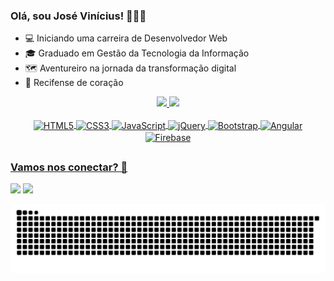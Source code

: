 ### Olá, sou José Vinícius! 👨🏽‍💻

- 💻 Iniciando uma carreira de Desenvolvedor Web
- 🎓 Graduado em Gestão da Tecnologia da Informação
- 🗺️ Aventureiro na jornada da transformação digital
- 💙 Recifense de coração

<div align="center">
  <a href="https://github.com/euviniciusdev">
  <img height="180em" src="https://github-readme-stats.vercel.app/api?username=euviniciusdev&show_icons=true&theme=dark&include_all_commits=true&count_private=true"/>
  <img height="180em" src="https://github-readme-stats.vercel.app/api/top-langs/?username=euviniciusdev&layout=compact&langs_count=7&theme=dark"/>
</div>
  
<div style="display: inline_block" align="center"><br>
  <img align="center" alt="HTML5" height="30" width="40" src="https://cdn.jsdelivr.net/gh/devicons/devicon/icons/html5/html5-original.svg">
  <img align="center" alt="CSS3" height="30" width="40" src="https://cdn.jsdelivr.net/gh/devicons/devicon/icons/css3/css3-original.svg">
  <img align="center" alt="JavaScript" height="30" width="40" src="https://cdn.jsdelivr.net/gh/devicons/devicon/icons/javascript/javascript-original.svg">
  <img align="center" alt="jQuery" height="30" width="40" src="https://cdn.jsdelivr.net/gh/devicons/devicon/icons/jquery/jquery-plain.svg">
  <img align="center" alt="Bootstrap" height="30" width="40" src="https://cdn.jsdelivr.net/gh/devicons/devicon/icons/bootstrap/bootstrap-original.svg">
  <img align="center" alt="Angular" height="30" width="40" src="https://cdn.jsdelivr.net/gh/devicons/devicon/icons/angularjs/angularjs-original.svg">
  <img align="center" alt="Firebase" height="30" width="40" src="https://cdn.jsdelivr.net/gh/devicons/devicon/icons/firebase/firebase-plain.svg">
</div>
  
  ##
  ### Vamos nos conectar? 💬
 <div>
   <a href = "mailto:josevinicius.vin@gmail.com"><img src="https://img.shields.io/badge/Gmail-D14836?style=for-the-badge&logo=gmail&logoColor=white"></a>
    <a href="https://www.linkedin.com/in/josevinicius-ti" target="_blank"><img src="https://img.shields.io/badge/LinkedIn-0077B5?style=for-the-badge&logo=linkedin&logoColor=white"></a> 
    
  ![Snake animation](https://github.com/euviniciusdev/euviniciusdev/blob/output/github-contribution-grid-snake.svg)
 </div>

